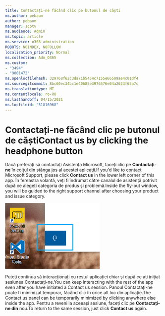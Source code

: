 ```yaml
---
title: Contactați-ne făcând clic pe butonul de căști
ms.author: pebaum
author: pebaum
manager: scotv
ms.audience: Admin
ms.topic: article
ms.service: o365-administration
ROBOTS: NOINDEX, NOFOLLOW
localization_priority: Normal
ms.collection: Adm_O365
ms.custom:
- "3494"
- "9001472"
ms.openlocfilehash: 329768f62c3da71b5454c7155e66509ae4c01df4
ms.sourcegitcommit: 8bc60ec34bc1e40685e3976576e04a2623f63a7c
ms.translationtype: MT
ms.contentlocale: ro-RO
ms.lasthandoff: 04/15/2021
ms.locfileid: "51816968"
---
```

# <a name="contact-us-by-clicking-the-headphone-button"></a><span data-ttu-id="3edd4-102">Contactați-ne făcând clic pe butonul de căști</span><span class="sxs-lookup"><span data-stu-id="3edd4-102">Contact us by clicking the headphone button</span></span>

<span data-ttu-id="3edd4-103">Dacă preferați să contactați Asistența Microsoft, faceți clic pe **Contactați-ne** în colțul din stânga jos al acestei aplicații.</span><span class="sxs-lookup"><span data-stu-id="3edd4-103">If you'd like to contact Microsoft Support, please click **Contact us** in the lower left corner of this app.</span></span> <span data-ttu-id="3edd4-104">În fereastra volantă, veți fi îndrumat către canalul de asistență potrivit după ce alegeți categoria de produs și problemă.</span><span class="sxs-lookup"><span data-stu-id="3edd4-104">Inside the fly-out window, you will be guided to the right support channel after choosing your product and issue category.</span></span>

![Contactați-ne făcând clic pe pictograma căști.](media/contact-us-headphone-icon.png)

<span data-ttu-id="3edd4-106">Puteți continua să interacționați cu restul aplicației chiar și după ce ați inițiat sesiunea Contactați-ne.</span><span class="sxs-lookup"><span data-stu-id="3edd4-106">You can keep interacting with the rest of the app even after you have initiated a Contact us session.</span></span> <span data-ttu-id="3edd4-107">Panoul Contactați-ne poate fi minimizat temporar, făcând clic în orice alt loc din aplicație.</span><span class="sxs-lookup"><span data-stu-id="3edd4-107">The Contact us panel can be temporarily minimized by clicking anywhere else inside the app.</span></span> <span data-ttu-id="3edd4-108">Pentru a reveni la aceeași sesiune, faceți clic pe **Contactați-ne din** nou.</span><span class="sxs-lookup"><span data-stu-id="3edd4-108">To return to the same session, just click **Contact us** again.</span></span>
